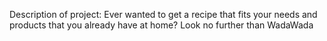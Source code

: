 Description of project:
Ever wanted to get a recipe that fits your needs and products that you already have at home?
Look no further than WadaWada
